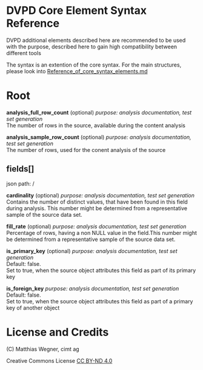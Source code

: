 # DVPD Core Element Syntax Reference
DVPD additional elements described here are recommended to be used with the purpose, described here to gain high compatibility between different tools

The syntax is an extention of the core syntax. For the main structures, please look into   [Reference_of_core_syntax_elements.md](Reference_of_core_syntax_elements.md)


# Root 

**analysis_full_row_count**
(optional)
*purpose: analysis documentation, test set generation*
<br> The number of rows in the source, available during the content analysis

**analysis_sample_row_count**
(optional)
*purpose: analysis documentation, test set generation*
<br> The number of rows, used for the conent analysis of the source

## fields[]
json path: /

**cardinality**
(optional)
*purpose: analysis documentation, test set generation*
<br>Contains the number of distinct values, that have been found in this field during analysis. This number might be determined
from a representative sample of the source data set. 

**fill_rate** (optional)
*purpose: analysis documentation, test set generation*
<br>Percentage of rows, having a non NULL value in the field.This number might be determined
from a representative sample of the source data set. 

**is_primary_key** (optional)
*purpose: analysis documentation, test set generation*
<br>Default: false. 
<br>Set to true, when the source object attributes this field as part of its primary key

**is_foreign_key**
*purpose: analysis documentation, test set generation*
<br>Default: false. 
<br>Set to true, when the source object attributes this field as part of a primary key of another object

# License and Credits

(C) Matthias Wegner, cimt ag

Creative Commons License [CC BY-ND 4.0](https://creativecommons.org/licenses/by-nd/4.0/)